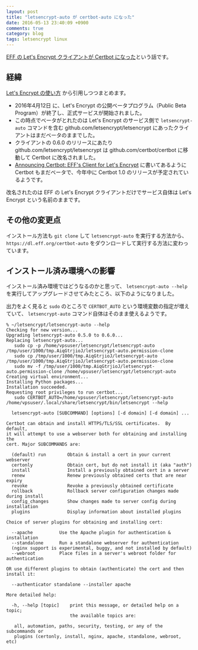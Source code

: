 ```yaml
---
layout: post
title: "letsencrypt-auto が certbot-auto になった"
date: 2016-05-13 23:40:09 +0900
comments: true
category: blog
tags: letsencrypt linux
---
```

[EFF の Let's Encrypt クライアントが Certbot になった](https://www.eff.org/deeplinks/2016/05/announcing-certbot-new-tls-robot)という話です。

<!--more-->

## 経緯

[Let's Encrypt の使い方](https://letsencrypt.jp/usage/) から引用しつつまとめます。

- 2016年4月12日 に、Let's Encrypt の公開ベータプログラム（Public Beta Program）が終了し、正式サービスが開始されました。
- この時点でベータがとれたのは Let's Encrypt のサービス側で `letsencrypt-auto` コマンドを含む github.com/letsencrypt/letsencrypt にあったクライアントはまだベータのままでした。
- クライアントの 0.6.0 のリリースにあたり github.com/letsencrypt/letsencrypt は github.com/certbot/certbot に移動して Certbot に改名されました。
- [Announcing Certbot: EFF's Client for Let's Encrypt](https://www.eff.org/deeplinks/2016/05/announcing-certbot-new-tls-robot) に書いてあるように Certbot もまだベータで、今年中に Certbot 1.0 のリリースが予定されているようです。

改名されたのは EFF の Let's Encrypt クライアントだけでサービス自体は Let's Encrypt という名前のままです。

## その他の変更点

インストール方法も `git clone` して `letsencrypt-auto` を実行する方法から、 `https://dl.eff.org/certbot-auto` をダウンロードして実行する方法に変わっています。

## インストール済み環境への影響

インストール済み環境ではどうなるのかと思って、 `letsencrypt-auto --help` を実行してアップグレードさせてみたところ、以下のようになりました。

出力をよく見ると `sudo` のところで `CERTBOT_AUTO` という環境変数の指定が増えていて、 `letsencrypt-auto` コマンド自体はそのまま使えるようです。

```
% ~/letsencrypt/letsencrypt-auto --help
Checking for new version...
Upgrading letsencrypt-auto 0.5.0 to 0.6.0...
Replacing letsencrypt-auto...
   sudo cp -p /home/vpsuser/letsencrypt/letsencrypt-auto /tmp/user/1000/tmp.AiqGtrjioJ/letsencrypt-auto.permission-clone
   sudo cp /tmp/user/1000/tmp.AiqGtrjioJ/letsencrypt-auto /tmp/user/1000/tmp.AiqGtrjioJ/letsencrypt-auto.permission-clone
   sudo mv -f /tmp/user/1000/tmp.AiqGtrjioJ/letsencrypt-auto.permission-clone /home/vpsuser/letsencrypt/letsencrypt-auto
Creating virtual environment...
Installing Python packages...
Installation succeeded.
Requesting root privileges to run certbot...
   sudo CERTBOT_AUTO=/home/vpsuser/letsencrypt/letsencrypt-auto /home/vpsuser/.local/share/letsencrypt/bin/letsencrypt --help

  letsencrypt-auto [SUBCOMMAND] [options] [-d domain] [-d domain] ...

Certbot can obtain and install HTTPS/TLS/SSL certificates.  By default,
it will attempt to use a webserver both for obtaining and installing the
cert. Major SUBCOMMANDS are:

  (default) run        Obtain & install a cert in your current webserver
  certonly             Obtain cert, but do not install it (aka "auth")
  install              Install a previously obtained cert in a server
  renew                Renew previously obtained certs that are near expiry
  revoke               Revoke a previously obtained certificate
  rollback             Rollback server configuration changes made during install
  config_changes       Show changes made to server config during installation
  plugins              Display information about installed plugins

Choice of server plugins for obtaining and installing cert:

  --apache          Use the Apache plugin for authentication & installation
  --standalone      Run a standalone webserver for authentication
  (nginx support is experimental, buggy, and not installed by default)
  --webroot         Place files in a server's webroot folder for authentication

OR use different plugins to obtain (authenticate) the cert and then install it:

  --authenticator standalone --installer apache

More detailed help:

  -h, --help [topic]    print this message, or detailed help on a topic;
                        the available topics are:

   all, automation, paths, security, testing, or any of the subcommands or
   plugins (certonly, install, nginx, apache, standalone, webroot, etc)
```
